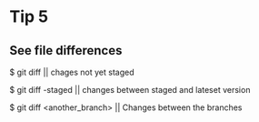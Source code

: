 # Tip 5
## See file differences 
$ git diff  || chages not yet staged

$ git diff -staged || changes between staged and lateset version

$ git diff <branch> <another_branch>    || Changes between the branches